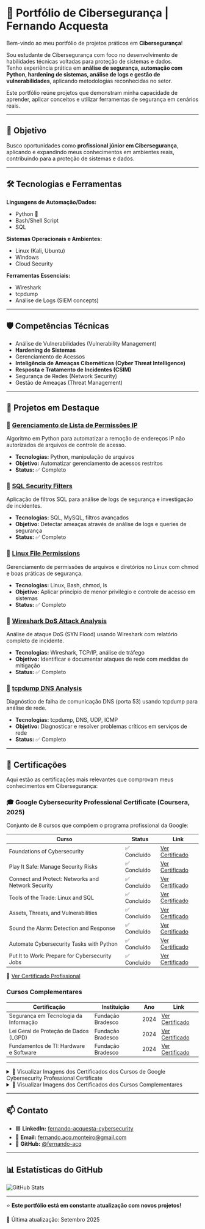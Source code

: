 # 🔐 Portfólio de Cibersegurança | Fernando Acquesta

Bem-vindo ao meu portfólio de projetos práticos em **Cibersegurança**!  

Sou estudante de Cibersegurança com foco no desenvolvimento de habilidades técnicas voltadas para proteção de sistemas e dados.  
Tenho experiência prática em **análise de segurança, automação com Python, hardening de sistemas, análise de logs e gestão de vulnerabilidades**, aplicando metodologias reconhecidas no setor.  

Este portfólio reúne projetos que demonstram minha capacidade de aprender, aplicar conceitos e utilizar ferramentas de segurança em cenários reais.

---

## 🎯 Objetivo

Busco oportunidades como **profissional júnior em Cibersegurança**, aplicando e expandindo meus conhecimentos em ambientes reais, contribuindo para a proteção de sistemas e dados.

---

## 🛠️ Tecnologias e Ferramentas

**Linguagens de Automação/Dados:**
- Python 🐍
- Bash/Shell Script
- SQL

**Sistemas Operacionais e Ambientes:**
- Linux (Kali, Ubuntu)
- Windows
- Cloud Security

**Ferramentas Essenciais:**
- Wireshark
- tcpdump
- Análise de Logs (SIEM concepts)

---

## 🛡️ Competências Técnicas

- Análise de Vulnerabilidades (Vulnerability Management)
- **Hardening de Sistemas**
- Gerenciamento de Acessos
- **Inteligência de Ameaças Cibernéticas (Cyber Threat Intelligence)**
- **Resposta e Tratamento de Incidentes (CSIM)**
- Segurança de Redes (Network Security)
- Gestão de Ameaças (Threat Management)

---

## 📂 Projetos em Destaque

### 🔹 [Gerenciamento de Lista de Permissões IP](https://github.com/fernando-acq/ip-access-manager)
   Algoritmo em Python para automatizar a remoção de endereços IP não autorizados de arquivos de controle de acesso.
   - **Tecnologias:** Python, manipulação de arquivos
   - **Objetivo:** Automatizar gerenciamento de acessos restritos
   - **Status:** ✅ Completo

### 🔹 [SQL Security Filters](https://github.com/fernando-acq/sql-security-filters)
Aplicação de filtros SQL para análise de logs de segurança e investigação de incidentes.
- **Tecnologias:** SQL, MySQL, filtros avançados
- **Objetivo:** Detectar ameaças através de análise de logs e queries de segurança
- **Status:** ✅ Completo

### 🔹 [Linux File Permissions](https://github.com/fernando-acq/linux-file-permissions)
Gerenciamento de permissões de arquivos e diretórios no Linux com chmod e boas práticas de segurança.
- **Tecnologias:** Linux, Bash, chmod, ls
- **Objetivo:** Aplicar princípio de menor privilégio e controle de acesso em sistemas
- **Status:** ✅ Completo

### 🔹 [Wireshark DoS Attack Analysis](https://github.com/fernando-acq/wireshark-dos-attack-analysis)
Análise de ataque DoS (SYN Flood) usando Wireshark com relatório completo de incidente.
- **Tecnologias:** Wireshark, TCP/IP, análise de tráfego
- **Objetivo:** Identificar e documentar ataques de rede com medidas de mitigação
- **Status:** ✅ Completo

### 🔹 [tcpdump DNS Analysis](https://github.com/fernando-acq/tcpdump-dns-analysis)
Diagnóstico de falha de comunicação DNS (porta 53) usando tcpdump para análise de rede.
- **Tecnologias:** tcpdump, DNS, UDP, ICMP
- **Objetivo:** Diagnosticar e resolver problemas críticos em serviços de rede
- **Status:** ✅ Completo

---

## 📜 Certificações

Aqui estão as certificações mais relevantes que comprovam meus conhecimentos em Cibersegurança:

### 🎓 Google Cybersecurity Professional Certificate (Coursera, 2025)

Conjunto de 8 cursos que compõem o programa profissional da Google:

| Curso | Status | Link |
|-------|--------|------|
| Foundations of Cybersecurity | ✅ Concluído | [Ver Certificado](./certificados/foundations-cybersecurity.pdf) |
| Play It Safe: Manage Security Risks | ✅ Concluído | [Ver Certificado](./certificados/manage-security-risks.pdf) |
| Connect and Protect: Networks and Network Security | ✅ Concluído | [Ver Certificado](./certificados/networks-security.pdf) |
| Tools of the Trade: Linux and SQL | ✅ Concluído | [Ver Certificado](./certificados/linux-sql.pdf) |
| Assets, Threats, and Vulnerabilities | ✅ Concluído | [Ver Certificado](./certificados/assets-threats-vulnerabilities.pdf) |
| Sound the Alarm: Detection and Response | ✅ Concluído | [Ver Certificado](./certificados/detection-response.pdf) |
| Automate Cybersecurity Tasks with Python | ✅ Concluído | [Ver Certificado](./certificados/automate-with-python.pdf) |
| Put It to Work: Prepare for Cybersecurity Jobs | ✅ Concluído | [Ver Certificado](./certificados/cybersecurity-jobs.pdf) |

🔗 [Ver Certificado Profissional](./certificados/google-cybersecurity-professional.pdf)

### Cursos Complementares

| Certificação | Instituição | Ano | Link |
|--------------|-------------|-----|------|
| Segurança em Tecnologia da Informação | Fundação Bradesco | 2024 | [Ver Certificado](./certificados/bradesco-seguranca-ti.pdf) |
| Lei Geral de Proteção de Dados (LGPD) | Fundação Bradesco | 2024 | [Ver Certificado](./certificados/bradesco-lgpd.pdf) |
| Fundamentos de TI: Hardware e Software | Fundação Bradesco | 2024 | [Ver Certificado](./certificados/bradesco-fundamentos-ti.pdf) |

---

<details>
<summary>📎 Visualizar Imagens dos Certificados dos Cursos de Google Cybersecurity Professional Certificate</summary>

<div>
  <a href="./certificados/google-cybersecurity-professional.pdf" target="_blank">
    <img src="./certificados/google-cybersecurity-professional.png" alt="Google Cybersecurity Professional Certificate" width="270"/>
  </a>
  <a href="./certificados/foundations-cybersecurity.pdf" target="_blank">
    <img src="./certificados/foundations-cybersecurity.png" alt="Google Cybersecurity Professional Certificate - Foundations Cybersecurity" width="270"/>
  </a>
  <a href="./certificados/manage-security-risks.pdf" target="_blank">
    <img src="./certificados/manage-security-risks.png" alt="Google Cybersecurity Professional Certificate - Manage Security Risks" width="270"/>
  </a>
  <a href="./certificados/networks-security.pdf" target="_blank">
    <img src="./certificados/networks-security.png" alt="Google Cybersecurity Professional Certificate - Networks Security" width="270"/>
  </a>
  <a href="./certificados/linux-sql.pdf" target="_blank">
    <img src="./certificados/linux-sql.png" alt="Google Cybersecurity Professional Certificate - Linux Sql" width="270"/>
  </a>
  <a href="./certificados/assets-threats-vulnerabilities.pdf" target="_blank">
    <img src="./certificados/assets-threats-vulnerabilities.png" alt="Google Cybersecurity Professional Certificate - Assets Threats Vulnerabilities" width="270"/>
  </a>
  <a href="./certificados/detection-response.pdf" target="_blank">
    <img src="./certificados/detection-response.png" alt="Google Cybersecurity Professional Certificate - Detection Response" width="270"/>
  </a>
  <a href="./certificados/automate-with-python.pdf" target="_blank">
    <img src="./certificados/automate-with-python.png" alt="Google Cybersecurity Professional Certificate - Automate with Python" width="270"/>
  </a>
  <a href="./certificados/cybersecurity-jobs.pdf" target="_blank">
    <img src="./certificados/cybersecurity-jobs.png" alt="Google Cybersecurity Professional Certificate - Cybersecurity Jobs" width="270"/>
  </a>
</div>

</details>

<details>
<summary>📎 Visualizar Imagens dos Certificados dos Cursos Complementares</summary>
  
<div>
  <a href="./certificados/bradesco-seguranca-ti.pdf" target="_blank">
    <img src="./certificados/bradesco-seguranca-ti.png" alt="Bradesco Segurança TI" width="270"/>
  </a>
  <a href="./certificados/bradesco-lgpd.pdf" target="_blank">
    <img src="./certificados/bradesco-lgpd.png" alt="Bradesco LGPD" width="270"/>
  </a>
  <a href="./certificados/bradesco-fundamentos-ti.pdf" target="_blank">
    <img src="./certificados/bradesco-fundamentos-ti.png" alt="Bradesco Fundamentos TI" width="270"/>
  </a>
</div>

</details>

---

## 📫 Contato

- 🟦 **LinkedIn:** [fernando-acquesta-cybersecurity](https://www.linkedin.com/in/fernando-acquesta-cybersecurity)
- 📧 **Email:** fernando.acq.monteiro@gmail.com
- 🐙 **GitHub:** [@fernando-acq](https://github.com/fernando-acq)

---

## 📊 Estatísticas do GitHub

![GitHub Stats](https://github-readme-stats.vercel.app/api?username=fernando-acq&show_icons=true&theme=dark)

---

⭐ **Este portfólio está em constante atualização com novos projetos!**

📌 Última atualização: Setembro 2025
